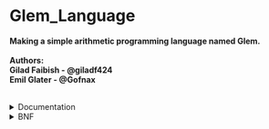 # Glem_Language
**Making a simple arithmetic programming language named Glem.<br/><br/>**
**Authors:<br/>**
**Gilad Faibish - @giladf424<br/>**
**Emil Glater - @Gofnax<br/>**
<br/>

<details>
<summary> Documentation </summary>

**Data Types:**<br>
In Glem we support the usage of integers and boolean values,<br>
where all the values are immutable, and there are no variable assignments.<br>
<br>
With this, you can use basic arithmetic operations:
* Addition (+)
* Subtraction (-)
* Multiplication (*)
* Division (integer division) (/)
* Modulo (%)
  
and boolean and comparison operations:
* AND (&&)
* OR (||)
* NOT (!)
* Equality to (==)
* Not queal to (!=)
* Greater than (>)
* Less than (<)
* Greater than or equal to (>=)
* Less than or equal to (<=)

**Basic Usage:**<br>
The basic way to make use of Glem is to write one-line expressions,<br>
for which the interpreter will print the result.
For example:
```
>>> 3 + 5;
8
>>> 12 >= 4;
true
>>> 4 * (5 + 2);
28
```

**Functions and Lambda Functions:**<br>
In Glem, you can declare functions using the keyword ```mey``` and call them<br>
anywhere in the code from the point of their declaration onwards.<br>
As Glem doesn't support variable assignment, writing a function that<br>
executes multiple statement won't affect that function's returned value,<br>
and only the result of the last statement will be returned.<br>
<br>
The format of a function declaration is:<br>
```
mey {function_name, (arg1, arg2, ...)}
{statement; statement; ...; statement;};
```

For example, let's look at the definition of the function ```addOne``` that<br>
receives an integer and returns its value increased by 1:<br>
```
mey {addOne, (n)}
{n + 1;};
```
</details>

<details>
<summary>BNF</summary>
<br>
<pre>
program ::= statement_list<br>

statement_list ::= statement_list statement<br>
                 | statement<br>

statement ::= expression ";"<br>
            | function_definition<br>
            | expression_lambda<br>

expression ::= expression "+" expression<br>
             | expression "-" expression<br>
             | expression "*" expression<br>
             | expression "/" expression<br>
             | expression "%" expression<br>
             | expression "&&" expression<br>
             | expression "||" expression<br>
             | expression "!=" expression<br>
             | expression "==" expression<br>
             | expression ">" expression<br>
             | expression "<" expression<br>
             | expression ">=" expression<br>
             | expression "<=" expression<br>
             | "!" expression<br>
             | "(" expression ")"<br>
             | number<br>
             | boolean<br>
             | identifier<br>
             | identifier "(" param_list ")"<br>
             | "lambda" identifier "." "(" expression ")"<br>

function_definition ::= "mey" "{" identifier "," "(" arg_list ")" "}" "{" statement_list "}" ";"<br>

arg_list ::= identifier<br>
           | identifier "," arg_list<br>

param_list ::= expression<br>
             | expression "," param_list<br>

</pre>
</details>
